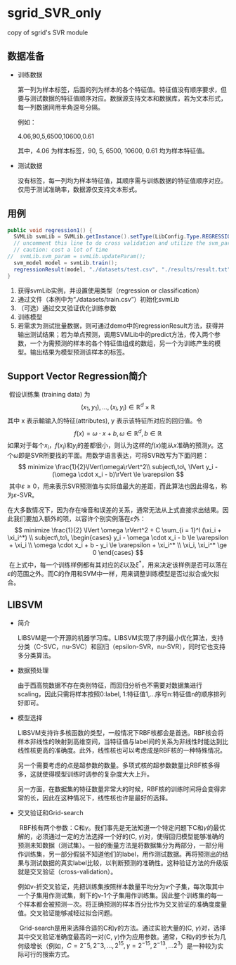 # sgrid_SVR_only

copy of sgrid's SVR module

## 数据准备

* 训练数据

   第一列为样本标签，后面的列为样本的各个特征值。特征值没有顺序要求，但要与测试数据的特征值顺序对应。数据源支持文本和数据库，若为文本形式，每一列数据间用半角逗号分隔。

  例如：

  4.06,90,5,6500,10600,0.61

  其中，4.06 为样本标签，90, 5, 6500, 10600, 0.61 均为样本特征值。


* 测试数据

  没有标签，每一列均为样本特征值，其顺序需与训练数据的特征值顺序对应。仅用于测试准确率，数据源仅支持文本形式。

## 用例

```java
public void regression1() {
  SVMLib svmLib = SVMLib.getInstance().setType(LibConfig.Type.REGRESSION).initDataFromFile("./datasets/train.csv");
  // uncomment this line to do cross validation and utilize the svm_param
  // caution: cost a lot of time
//  svmLib.svm_param = svmLib.updateParam();
  svm_model model = svmLib.train();
  regressionResult(model, "./datasets/test.csv", "./results/result.txt");
}
```

1. 获得svmLib实例，并设置使用类型（regression or classification）
2. 通过文件（本例中为“./datasets/train.csv”）初始化svmLib
3. （可选）通过交叉验证优化训练参数
4. 训练模型
5. 若需求为测试批量数据，则可通过demo中的regressionResult方法，获得并输出测试结果；若为单点预测，调用SVMLib中的predict方法，传入两个参数，一个为需预测的样本的各个特征值组成的数组，另一个为训练产生的模型。输出结果为模型预测该样本的标签。



## Support Vector Regression简介

​	假设训练集 (training data) 为
$$
(x_1, y_1),...,(x_l, y_l)\in\mathbb{R}^d\times\mathbb{R}
$$
​	其中 x 表示輸输入的特征(attributes), y 表示该特征所对应的回归值。令
$$
f(x) = \omega \cdot x + b, \omega \in \mathbb{R}^{d},b\in \mathbb{R}
$$
​	如果对于每个$x_i$，$f(x_i)$和$y_i$的差都很小，则认为这样的$f(x)$能从$x$准确的预测$y$。这个$\omega$即是SVR所要找的平面。用数学语言表达，可将SVR改写为下面问题：
$$
minimize \frac{1}{2}\lVert\omega\rVert^2\\
subject\,to\, \lVert y_i - (\omega \cdot x_i - b)\rVert \le \varepsilon
$$
​	其中$\varepsilon \ge 0$，用来表示SVR预测值与实际值最大的差距，而此算法也因此得名，称为$\varepsilon$-SVR。

​	在大多数情况下，因为存在噪音和误差的关系，通常无法从上式直接求出结果。因此我们要加入额外的项，以容许个别实例落在$\varepsilon$外：
$$
minimize \frac{1}{2} \lVert \omega \rVert^2 + C \sum_{i = 1}^l (\xi_i + \xi_i^*) \\
subject\,to\,
\begin{cases}
y_i - \omega \cdot x_i - b \le \varepsilon + \xi_i \\
\omega \cdot x_i + b - y_i \le \varepsilon + \xi_i^* \\
\xi_i, \xi_i^* \ge 0
\end{cases}
$$
​	在上式中，每一个训练样例都有其对应的$\xi$以及$\xi^*$，用来决定该样例是否可以落在$\varepsilon$的范围之外。而C的作用和SVM中一样，用来调整训练模型是否过拟合或欠拟合。



## LIBSVM

- 简介

  ​	LIBSVM是一个开源的机器学习库。LIBSVM实现了序列最小优化算法，支持分类（C-SVC，nu-SVC）和回归（epsilon-SVR，nu-SVR），同时它也支持多分类算法。

- 数据预处理

  ​	由于西高院数据不存在类别特征，而回归分析也不需要对数据集进行scaling，因此只需将样本按照0:label, 1:特征值1,...序号n:特征值n的顺序排列好即可。

- 模型选择

  ​	LIBSVM支持许多核函数的类型，一般情况下RBF核都会是首选。RBF核会将样本非线性的映射到高维空间，当特征值与label间的关系为非线性时能达到比线性核更高的准确度。此外，线性核也可以考虑成是RBF核的一种特殊情况。

  ​	另一个需要考虑的点是超参数的数量。多项式核的超参数数量比RBF核多得多，这就使得模型训练时调参的复杂度大大上升。

  ​	另一方面，在数据集的特征数量非常大的时候，RBF核的训练时间将会变得非常的长，因此在这种情况下，线性核也许是最好的选择。

- 交叉验证和Grid-search

  ​	RBF核有两个参数：C和$\gamma$。我们事先是无法知道一个特定问题下C和$\gamma$的最优解的，必须通过一定的方法选择一个好的(C, $\gamma$)对，使得回归模型能够准确的预测未知数据（测试集）。一般的衡量方法是将数据集分为两部分，一部分用作训练集，另一部分假装不知道他们的label，用作测试数据。再将预测出的结果与测试数据的真实label比较，以判断预测的准确性。这种验证方法的升级版就是交叉验证（cross-validation）。

  ​	例如v-折交叉验证，先把训练集按照样本数量平均分为v个子集，每次取其中一个子集用作测试集，剩下的v-1个子集用作训练集。因此整个训练集的每一个样本都会被预测一次。将正确预测的样本百分比作为交叉验证的准确度度量值。交叉验证能够减轻过拟合问题。

  ​	Grid-search是用来选择合适的C和$\gamma$的方法。通过实验大量的(C, $\gamma$)对，选择其中交叉验证准确度最高的一对(C, $\gamma$)作为应用参数。通常，C和$\gamma$的步长为几何级增长（例如，$C = 2^-5, 2^-3,…,2^{15}, \gamma = 2^{-15}, 2^{-13},...2^3$）是一种较为实际可行的搜索方式。